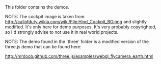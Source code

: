 This folder contains the demos.

NOTE: The cockpit image is taken from http://callofduty.wikia.com/wiki/File:Hind_Cockpit_BO.png
and slightly modified. It's only here for demo purposes. It's very probably
copyrighted, so I'd strongly advise to not use it in real world projects.

NOTE: The demo found in the 'three' folder is a modified version of the
three.js demo that can be found here:

http://mrdoob.github.com/three.js/examples/webgl_flycamera_earth.html
